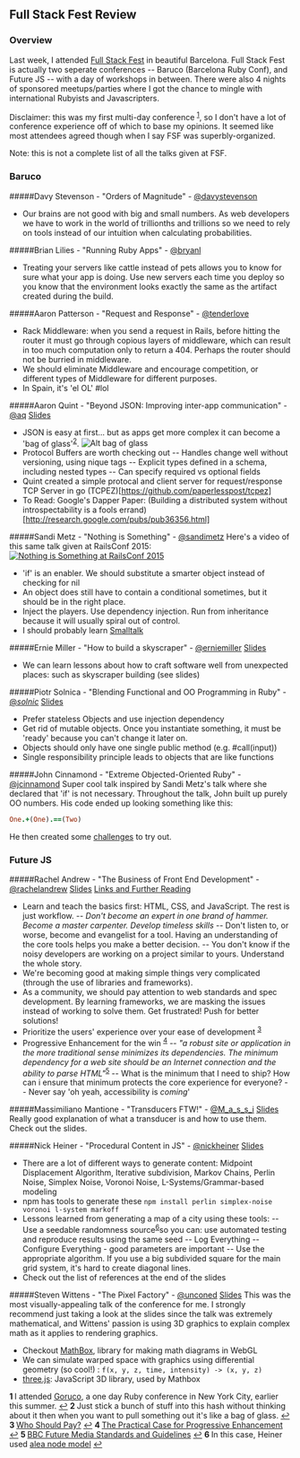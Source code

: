 ## Full Stack Fest Review

### Overview

Last week, I attended [Full Stack Fest](http://fullstackfest.com/) in beautiful Barcelona. Full Stack Fest is actually two seperate conferences -- Baruco (Barcelona Ruby Conf), and Future JS -- with a day of workshops in between. There were also 4 nights of sponsored meetups/parties where I got the chance to mingle with international Rubyists and Javascripters.

Disclaimer: this was my first multi-day conference <sup id="a1">[1](#f1)</sup>, so I don't have a lot of conference experience off of which to base my opinions. It seemed like most attendees agreed though when I say FSF was superbly-organized.

Note: this is not a complete list of all the talks given at FSF.

### Baruco

#####Davy Stevenson - "Orders of Magnitude" - [@davystevenson](https://twitter.com/davystevenson)
- Our brains are not good with big and small numbers. As web developers we have to work in the world of trillionths and trillions so we need to rely on tools instead of our intuition when calculating probabilities. 


#####Brian Lilies - "Running Ruby Apps" - [@bryanl](https://twitter.com/bryanl)
- Treating your servers like cattle instead of pets allows you to know for sure what your app is doing. Use new servers each time you deploy so you know that the environment looks exactly the same as the artifact created during the build.


#####Aaron Patterson - "Request and Response" - [@tenderlove](https://twitter.com/tenderlove)
- Rack Middleware: when you send a request in Rails, before hitting the router it must go through copious layers of middleware, which can result in too much computation only to return a 404. Perhaps the router should not be burried in middleware.
- We should eliminate Middleware and encourage competition, or different types of Middleware for different purposes.
- In Spain, it's 'el OL' #lol


#####Aaron Quint - "Beyond JSON: Improving inter-app communication"  - [@aq](https://twitter.com/aq)
[Slides](https://speakerdeck.com/aq/beyond-json-improving-inter-app-communication)
- JSON is easy at first... but as apps get more complex it can become a 'bag of glass'<sup id="a2">[2](#f2)</sup>.
![Alt bag of glass](http://assets.podomatic.net/ts/24/94/ff/eriknovak00/285%3E_8220534.jpg?1420722724)
- Protocol Buffers are worth checking out
-- Handles change well without versioning, using nique tags
-- Explicit types defined in a schema, including nested types
-- Can specify required vs optional fields
- Quint created a simple protocal and client server for request/response TCP Server in go (TCPEZ)[https://github.com/paperlesspost/tcpez]
- To Read: Google's Dapper Paper: (Building a distributed system without introspectability is a fools errand)[http://research.google.com/pubs/pub36356.html]


#####Sandi Metz - "Nothing is Something" - [@sandimetz](https://twitter.com/sandimetz)
Here's a video of this same talk given at RailsConf 2015:
[![Nothing is Something at RailsConf 2015](http://img.youtube.com/vi/29MAL8pJImQ/0.jpg)](https://www.youtube.com/watch?v=29MAL8pJImQ)
- 'if' is an enabler. We should substitute a smarter object instead of checking for nil
- An object does still have to contain a conditional sometimes, but it should be in the right place.
- Inject the players. Use dependency injection. Run from inheritance because it will usually spiral out of control.
- I should probably learn [Smalltalk](https://en.wikipedia.org/wiki/Smalltalk)


#####Ernie Miller - "How to build a skyscraper" - [@erniemiller](https://twitter.com/erniemiller)
[Slides](https://speakerdeck.com/erniemiller/how-to-build-a-skyscraper)
- We can learn lessons about how to craft software well from unexpected places: such as skyscraper building (see slides)


#####Piotr Solnica - "Blending Functional and OO Programming in Ruby" - [@_solnic_](https://twitter.com/_solnic_)
[Slides](https://speakerdeck.com/solnic/blending-functional-and-oo-programming-in-ruby)
- Prefer stateless Objects and use injection dependency
- Get rid of mutable objects. Once you instantiate something, it must be 'ready' because you can't change it later on.
- Objects should only have one single public method (e.g. #call(input))
- Single responsibility principle leads to objects that are like functions


#####John Cinnamond - "Extreme Objected-Oriented Ruby" - [@jcinnamond](https://twitter.com/jcinnamond)
Super cool talk inspired by Sandi Metz's talk where she declared that 'if' is not necessary. Throughout the talk, John built up purely OO numbers. 
His code ended up looking something like this:
```ruby
One.+(One).==(Two)
```
He then created some [challenges](https://github.com/jcinnamond/oo-ruby) to try out.



### Future JS

#####Rachel Andrew - "The Business of Front End Development" - [@rachelandrew](https://twitter.com/rachelandrew)
[Slides](https://speakerdeck.com/rachelandrew/the-business-of-front-end-development)
[Links and Further Reading](https://rachelandrew.co.uk/presentations/business-of-front-end?utm_content=buffer9dcc0&utm_medium=social&utm_source=twitter.com&utm_campaign=buffer)
- Learn and teach the basics first: HTML, CSS, and JavaScript. The rest is just workflow.
-- *Don't become an expert in one brand of hammer. Become a master carpenter. Develop timeless skills*
-- Don't listen to, or worse, become and evangelist for a tool. Having an understanding of the core tools helps you make a better decision.
-- You don't know if the noisy developers are working on a project similar to yours. Understand the whole story.
- We're becoming good at making simple things very complicated (through the use of libraries and frameworks).
- As a community, we should pay attention to web standards and spec development. By learning frameworks, we are masking the issues instead of working to solve them. Get frustrated! Push for better solutions!
- Prioritize the users' experience over your ease of development <sup id="a3">[3](#f3)</sup>
- Progressive Enhancement for the win <sup id="a4">[4](#f4)</sup>
-- *"a robust site or application in the more traditional sense minimizes its dependencies. The minimum dependency for a web site should be an Internet connection and the ability to parse HTML"*<sup id="a5">[5](#f5)</sup>
-- What is the minimum that I need to ship? How can i ensure that minimum protects the core experience for everyone?
-- Never say 'oh yeah, accessibility is *coming*'

#####Massimiliano Mantione - "Transducers FTW!" - [@M_a_s_s_i](https://twitter.com/M_a_s_s_i)
[Slides](http://massimiliano-mantione.github.io/talks/FutureJs2015Transducers/GHP/index.html#/)
Really good explanation of what a transducer is and how to use them. Check out the slides.

#####Nick Heiner - "Procedural Content in JS" - [@nickheiner](https://twitter.com/nickheiner)
[Slides](https://onedrive.live.com/view.aspx?resid=C175B9B686F66FD!138013&ithint=file%2cpptx&app=PowerPoint&authkey=!AAAHyDZV_VELntg)
- There are a lot of different ways to generate content: Midpoint Displacement Algorithm, Iterative subdivision, Markov Chains, Perlin Noise, Simplex Noise, Voronoi Noise, L-Systems/Grammar-based modeling
- npm has tools to generate these `npm install perlin simplex-noise voronoi l-system markoff`
- Lessons learned from generating a map of a city using these tools:
-- Use a seedable randomness source<sup id="a6">[6](#f6)</sup>so you can: use automated testing and reproduce results using the same seed
-- Log Everything
-- Configure Everything - good parameters are important
-- Use the appropriate algorithm. If you use a big subdivided square for the main grid system, it's hard to create diagonal lines.
- Check out the list of references at the end of the slides

#####Steven Wittens - "The Pixel Factory" - [@unconed](https://twitter.com/unconed)
[Slides](http://acko.net/files/gltalks/pixelfactory/online.html#0)
This was the most visually-appealing talk of the conference for me. I strongly recommend just taking a look at the slides since the talk was extremely mathematical, and Wittens' passion is using 3D graphics to explain complex math as it applies to rendering graphics.
- Checkout [MathBox](https://github.com/unconed/MathBox.js), library for making math diagrams in WebGL
- We can simulate warped space with graphics using differential geometry (so cool!) : `f(x, y, z, time, intensity) -> (x, y, z)`
- [three.js](http://threejs.org/): JavaScript 3D library, used by Mathbox




 <b id="f1" > 1 </b> I attended [Goruco](http://goruco.com/), a one day Ruby conference in New York City, earlier this summer. [↩](#a1)
 <b id="f2" > 2 </b> Just stick a bunch of stuff into this hash without thinking about it then when you want to pull something out it's like a bag of glass. [↩](#a2)
 <b id="f3" > 3 </b> [Who Should Pay?](https://www.aaron-gustafson.com/notebook/who-should-pay/) [↩](#a3)
 <b id="f4" > 4 </b> [The Practical Case for Progressive Enhancement](http://sixtwothree.org/posts/the-practical-case-for-progressive-enhancement) [↩](#a4)
 <b id="f5" > 5 </b> [BBC Future Media Standards and Guidelines](http://www.bbc.co.uk/guidelines/futuremedia/accessibility/html/progressive-enhancement.shtml) [↩](#a5)
 <b id="f6" > 6 </b> In this case, Heiner used [alea node model](https://github.com/coverslide/node-alea) [↩](#a6)

